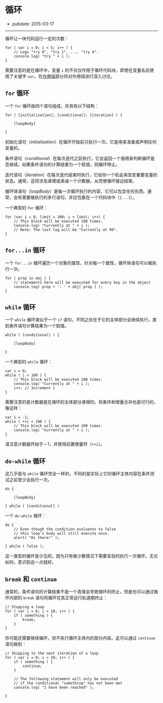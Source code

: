 # 循环

- pubdate: 2015-03-17

------

循环让一块代码运行一定的次数：

```
for ( var i = 0; i < 5; i++ ) {
	// Logs "try 0", "try 1", ..., "try 4".
	console.log( "try " + i );
}
```

需要注意的是在循环中，变量 `i` 的不仅仅作用于循环代码块，即使在变量名前使用了关键字 `var`。在[作用域](/javascript-101/scope.html)部分将对作用域进行深入讨论。

## `for` 循环

一个 `for` 循环由四个语句组成，并具有以下结构：

```
for ( [initialization]; [conditional]; [iteration] ) {

	[loopBody]

}
```

初始化语句（_initialization_）在循环开始前只执行一次。它是用来准备或声明任何变量的。

条件语句（_conditional_）在每次迭代之前执行，它会返回一个值用来判断循环是否继续。如果条件语句的计算结果为一个假值，则循环停止。

迭代语句（_iteration_）在每次迭代结束时执行，它给你一个机会来改变重要变量的状态。通常，这将涉及递增或递减一个计数器，从而使循环接近结束。

循环体语句（_loopBody_）是每一次循环执行的内容，它可以包含任何东西。通常，会有需要被执行的多行语句，并应包裹在一个代码块中（`{...}`）。

一个典型的 `for` 循环：

```
for (var i = 0, limit = 100; i < limit; i++) {
	// This block will be executed 100 times.
	console.log( "Currently at " + i );
	// Note: The last log will be "Currently at 99".
}
```

## `for...in` 循环

一个 `for...in` 循环遍历一个对象的属性，针对每一个属性，循环体语句可以被执行一次。

```
for ( prop in obj ) {
	// statements here will be executed for every key in the object
	console.log( prop + ': ' + obj[ prop ] );
}
```


## `while` 循环

一个 `while` 循环类似于一个 `if` 语句，不同之处在于它的主体部分会继续执行，直到条件语句计算结果为一个假值。

```
while ( [conditional] ) {

	[loopBody]

}
```

一个典型的 `while` 循环：

```
var i = 0;
while ( i < 100 ) {
	// This block will be executed 100 times.
	console.log( "Currently at " + i );
	i++; // Increment i
}
```

需要注意的是计数器是在循环的主体部分递增的。将条件和增量合并也是可行的，像这样：

```
var i = -1;
while ( ++i < 100 ) {
	// This block will be executed 100 times.
	console.log( "Currently at " + i );
}
```

请注意计数器开始于－1，并使用前置增量符（`++i`）。

## `do-while` 循环

这几乎是与 `while` 循环完全一样的，不同的是实际上它的循环主体内容在条件测试之前至少会执行一次。

```
do {

	[loopBody]

} while ( [conditional] )
```

一个 `do-while` 循环：

```
do {
	// Even though the condition evaluates to false
	// this loop's body will still execute once.
	alert( "Hi there!" );

} while ( false );
```

这一类型的循环是少见的，因为只有极少数情况下需要盲目的执行一次循环。无论如何，意识到这一点就好。

## `break` 和 `continue`

通常的，条件语句的计算结果不是一个真值会导致循环的终止，但是也可以通过循环内部的 `break` 语句将循环在其正常运行轨道期终止：

```
// Stopping a loop
for ( var i = 0; i < 10; i++ ) {
	if ( something ) {
		break;
	}
}
```

你可能还需要继续循环，但不执行循环主体内的部分内容。这可以通过 `continue` 语句做到：

```
// Skipping to the next iteration of a loop
for ( var i = 0; i < 10; i++ ) {
	if ( something ) {
		continue;
	}

	// The following statement will only be executed
	// if the conditional "something" has not been met
	console.log( "I have been reached" );

}
```
